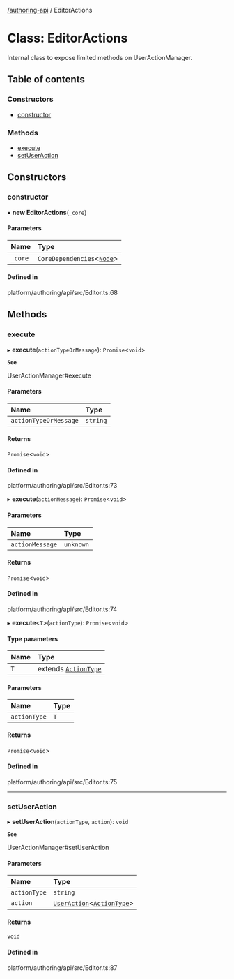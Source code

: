 [ /authoring-api](../overview.md) / EditorActions

# Class: EditorActions

Internal class to expose limited methods on UserActionManager.

## Table of contents

### Constructors

- [constructor](EditorActions.md#constructor)

### Methods

- [execute](EditorActions.md#execute)
- [setUserAction](EditorActions.md#setUserAction)

## Constructors

### <a id="constructor" name="constructor"></a> constructor

• **new EditorActions**(`_core`)

#### Parameters

| Name | Type |
| :------ | :------ |
| `_core` | `CoreDependencies`<[`Node`](Node.md)\> |

#### Defined in

platform/authoring/api/src/Editor.ts:68

## Methods

### <a id="execute" name="execute"></a> execute

▸ **execute**(`actionTypeOrMessage`): `Promise`<`void`\>

**`See`**

UserActionManager#execute

#### Parameters

| Name | Type |
| :------ | :------ |
| `actionTypeOrMessage` | `string` |

#### Returns

`Promise`<`void`\>

#### Defined in

platform/authoring/api/src/Editor.ts:73

▸ **execute**(`actionMessage`): `Promise`<`void`\>

#### Parameters

| Name | Type |
| :------ | :------ |
| `actionMessage` | `unknown` |

#### Returns

`Promise`<`void`\>

#### Defined in

platform/authoring/api/src/Editor.ts:74

▸ **execute**<`T`\>(`actionType`): `Promise`<`void`\>

#### Type parameters

| Name | Type |
| :------ | :------ |
| `T` | extends [`ActionType`](../overview.md#ActionType) |

#### Parameters

| Name | Type |
| :------ | :------ |
| `actionType` | `T` |

#### Returns

`Promise`<`void`\>

#### Defined in

platform/authoring/api/src/Editor.ts:75

___

### <a id="setUserAction" name="setUserAction"></a> setUserAction

▸ **setUserAction**(`actionType`, `action`): `void`

**`See`**

UserActionManager#setUserAction

#### Parameters

| Name | Type |
| :------ | :------ |
| `actionType` | `string` |
| `action` | [`UserAction`](../interfaces/UserAction.md)<[`ActionType`](../overview.md#ActionType)\> |

#### Returns

`void`

#### Defined in

platform/authoring/api/src/Editor.ts:87
